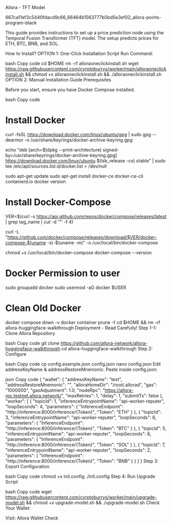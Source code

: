 Allora - TFT Model

667ca11ef3c5440fdacd9c66_66464b1563777b5bd5e3ef02_allora-points-program-black

This guide provides instructions to set up a price prediction node using the Temporal Fusion Transformer (TFT) model. The setup predicts prices for ETH, BTC, BNB, and SOL.

How to Install?
OPTION 1: One-Click Installation Script
Run Command:

bash
Copy code
cd $HOME
rm -rf alloraoneclickinstall.sh
wget https://raw.githubusercontent.com/cyrptoburrys/worker/main/alloraoneclickinstall.sh && chmod +x alloraoneclickinstall.sh && ./alloraoneclickinstall.sh
OPTION 2: Manual Installation Guide
Prerequisites

Before you start, ensure you have Docker Compose installed.

bash
Copy code
# Install Docker
curl -fsSL https://download.docker.com/linux/ubuntu/gpg | sudo gpg --dearmor -o /usr/share/keyrings/docker-archive-keyring.gpg

echo "deb [arch=$(dpkg --print-architecture) signed-by=/usr/share/keyrings/docker-archive-keyring.gpg] https://download.docker.com/linux/ubuntu $(lsb_release -cs) stable" | sudo tee /etc/apt/sources.list.d/docker.list > /dev/null

sudo apt-get update
sudo apt-get install docker-ce docker-ce-cli containerd.io
docker version

# Install Docker-Compose
VER=$(curl -s https://api.github.com/repos/docker/compose/releases/latest | grep tag_name | cut -d '"' -f 4)

curl -L "https://github.com/docker/compose/releases/download/$VER/docker-compose-$(uname -s)-$(uname -m)" -o /usr/local/bin/docker-compose

chmod +x /usr/local/bin/docker-compose
docker-compose --version

# Docker Permission to user
sudo groupadd docker
sudo usermod -aG docker $USER

# Clean Old Docker
docker compose down -v
docker container prune -f
cd $HOME && rm -rf allora-huggingface-walkthrough
Deployment - Read Carefully!
Step 1-1: Clone Allora Repository

bash
Copy code
git clone https://github.com/allora-network/allora-huggingface-walkthrough
cd allora-huggingface-walkthrough
Step 2: Configure

bash
Copy code
cp config.example.json config.json
nano config.json
Edit addressKeyName & addressRestoreMnemonic. Paste inside config.json:

json
Copy code
{
    "wallet": {
        "addressKeyName": "test",
        "addressRestoreMnemonic": "<your mnemonic phrase>",
        "alloraHomeDir": "/root/.allorad",
        "gas": "1000000",
        "gasAdjustment": 1.0,
        "nodeRpc": "https://allora-rpc.testnet.allora.network/",
        "maxRetries": 1,
        "delay": 1,
        "submitTx": false
    },
    "worker": [
        {
            "topicId": 1,
            "inferenceEntrypointName": "api-worker-reputer",
            "loopSeconds": 4,
            "parameters": {
                "InferenceEndpoint": "http://inference:8000/inference/{Token}",
                "Token": "ETH"
            }
        },
        {
            "topicId": 3,
            "inferenceEntrypointName": "api-worker-reputer",
            "loopSeconds": 6,
            "parameters": {
                "InferenceEndpoint": "http://inference:8000/inference/{Token}",
                "Token": "BTC"
            }
        },
        {
            "topicId": 5,
            "inferenceEntrypointName": "api-worker-reputer",
            "loopSeconds": 8,
            "parameters": {
                "InferenceEndpoint": "http://inference:8000/inference/{Token}",
                "Token": "SOL"
            }
        },
        {
            "topicId": 7,
            "inferenceEntrypointName": "api-worker-reputer",
            "loopSeconds": 2,
            "parameters": {
                "InferenceEndpoint": "http://inference:8000/inference/{Token}",
                "Token": "BNB"
            }
        }
    ]
}
Step 3: Export Configuration

bash
Copy code
chmod +x init.config
./init.config
Step 4: Run Upgrade Script

bash
Copy code
wget https://raw.githubusercontent.com/cyrptoburrys/worker/main/upgrade-model.sh && chmod +x upgrade-model.sh && ./upgrade-model.sh
Check Your Wallet:

Visit: Allora Wallet Check

